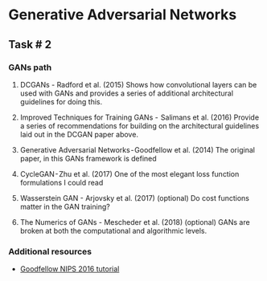 # Generative Adversarial Networks
## Task # 2

### GANs path
1. DCGANs - Radford et al. (2015)
 Shows how convolutional layers can be used with GANs and provides a
 series of additional architectural guidelines for doing this.

2. Improved Techniques for Training GANs -  Salimans et al. (2016)
 Provide a series of recommendations for building on the architectural
 guidelines laid out in the DCGAN paper above.

3. Generative Adversarial Networks - Goodfellow et al. (2014)
 The original paper, in this GANs framework is defined

4. CycleGAN - Zhu et al. (2017)
 One of the most elegant loss function formulations I could read 

5. Wasserstein GAN - Arjovsky et al. (2017) (optional)
 Do cost functions matter in the GAN training?

6. The Numerics of GANs - Mescheder et al. (2018) (optional)
 GANs are broken at both the computational and algorithmic levels.


### Additional resources
* [Goodfellow NIPS 2016 tutorial](https://youtu.be/HGYYEUSm-0Q)
